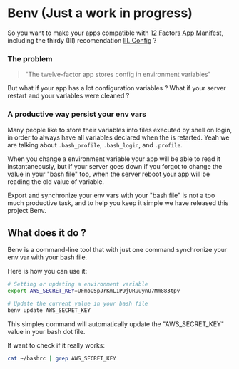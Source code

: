 # Benv (Just a work in progress)

So you want to make your apps compatible with [12 Factors App Manifest](http://www.12factor.net), including the thirdy (III) recomendation [III. Config](http://www.12factor.net/config) ?

### The problem

> "The twelve-factor app stores config in environment variables"

But what if your app has a lot configuration variables ? What if your server restart and your variables were cleaned ?

### A productive way persist your env vars

Many people like to store their variables into files executed by shell on login, in order to always have all variables declared when the is retarted. Yeah we are talking about ```.bash_profile```, ```.bash_login```, and ```.profile```.

When you change a environment variable your app will be able to read it instantaneously, but if your server goes down if you forgot to change the value in your "bash file" too, when the server reboot your app will be reading the old value of variable.

Export and synchronize your env vars with your "bash file" is not a too much productive task, and to help you keep it simple we have released this project Benv.


## What does it do ?
Benv is a command-line tool that with just one command synchronize your env var with your bash file.

Here is how you can use it:

```bash
# Setting or updating a environment variable
export AWS_SECRET_KEY=UFmoO5pJrKmL1P9jURuuynU7Mm883tpv
```

```bash
# Update the current value in your bash file
benv update AWS_SECRET_KEY
```
This simples command will automatically update the "AWS_SECRET_KEY" value in your bash dot file.

If want to check if it really works:

```bash
cat ~/bashrc | grep AWS_SECRET_KEY
```


